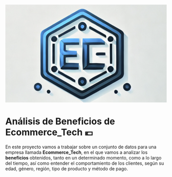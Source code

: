 ![image alt](https://github.com/Krystiian5/Ecommerce_Tech/blob/main/Data/Logo.png?raw=true)
# Análisis de Beneficios de Ecommerce_Tech 💶
En este proyecto vamos a trabajar sobre un conjunto de datos para una empresa llamada **Ecommerce_Tech**, en el que vamos a analizar los **beneficios** obtenidos, tanto en un determinado momento, como a lo largo del tiempo, así como entender el comportamiento de los clientes, según su edad, género, región, tipo de producto y método de pago.